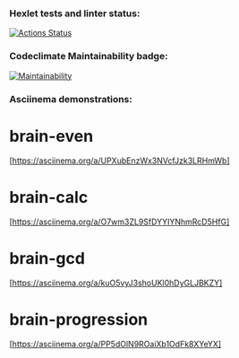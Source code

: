 ### Hexlet tests and linter status:
[![Actions Status](https://github.com/Unbeliev4ble/python-project-49/workflows/hexlet-check/badge.svg)](https://github.com/Unbeliev4ble/python-project-49/actions)

### Сodeclimate Maintainability badge:
[![Maintainability](https://api.codeclimate.com/v1/badges/07a25930bbd5ded6b395/maintainability)](https://codeclimate.com/github/Unbeliev4ble/python-project-49/maintainability)


### Asciinema demonstrations:

# brain-even
[https://asciinema.org/a/UPXubEnzWx3NVcfJzk3LRHmWb]
# brain-calc
[https://asciinema.org/a/O7wm3ZL9SfDYYIYNhmRcD5HfG]
# brain-gcd
[https://asciinema.org/a/kuO5vyJ3shoUKl0hDyGLJBKZY]
# brain-progression
[https://asciinema.org/a/PP5dOlN9ROaiXb1OdFk8XYeYX]